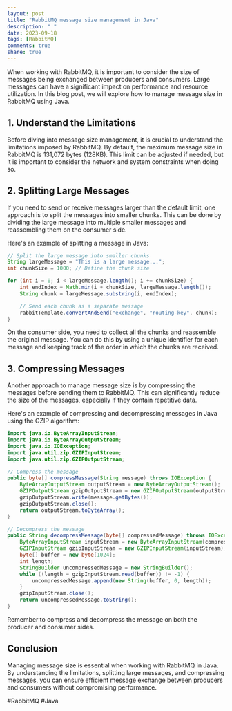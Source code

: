 ```yaml
---
layout: post
title: "RabbitMQ message size management in Java"
description: " "
date: 2023-09-18
tags: [RabbitMQ]
comments: true
share: true
---
```


When working with RabbitMQ, it is important to consider the size of messages being exchanged between producers and consumers. Large messages can have a significant impact on performance and resource utilization. In this blog post, we will explore how to manage message size in RabbitMQ using Java.

## 1. Understand the Limitations

Before diving into message size management, it is crucial to understand the limitations imposed by RabbitMQ. By default, the maximum message size in RabbitMQ is 131,072 bytes (128KB). This limit can be adjusted if needed, but it is important to consider the network and system constraints when doing so.

## 2. Splitting Large Messages

If you need to send or receive messages larger than the default limit, one approach is to split the messages into smaller chunks. This can be done by dividing the large message into multiple smaller messages and reassembling them on the consumer side.

Here's an example of splitting a message in Java:

```java
// Split the large message into smaller chunks
String largeMessage = "This is a large message...";
int chunkSize = 1000; // Define the chunk size

for (int i = 0; i < largeMessage.length(); i += chunkSize) {
    int endIndex = Math.min(i + chunkSize, largeMessage.length());
    String chunk = largeMessage.substring(i, endIndex);

    // Send each chunk as a separate message
    rabbitTemplate.convertAndSend("exchange", "routing-key", chunk);
}
```

On the consumer side, you need to collect all the chunks and reassemble the original message. You can do this by using a unique identifier for each message and keeping track of the order in which the chunks are received.

## 3. Compressing Messages

Another approach to manage message size is by compressing the messages before sending them to RabbitMQ. This can significantly reduce the size of the messages, especially if they contain repetitive data.

Here's an example of compressing and decompressing messages in Java using the GZIP algorithm:

```java
import java.io.ByteArrayInputStream;
import java.io.ByteArrayOutputStream;
import java.io.IOException;
import java.util.zip.GZIPInputStream;
import java.util.zip.GZIPOutputStream;

// Compress the message
public byte[] compressMessage(String message) throws IOException {
    ByteArrayOutputStream outputStream = new ByteArrayOutputStream();
    GZIPOutputStream gzipOutputStream = new GZIPOutputStream(outputStream);
    gzipOutputStream.write(message.getBytes());
    gzipOutputStream.close();
    return outputStream.toByteArray();
}

// Decompress the message
public String decompressMessage(byte[] compressedMessage) throws IOException {
    ByteArrayInputStream inputStream = new ByteArrayInputStream(compressedMessage);
    GZIPInputStream gzipInputStream = new GZIPInputStream(inputStream);
    byte[] buffer = new byte[1024];
    int length;
    StringBuilder uncompressedMessage = new StringBuilder();
    while ((length = gzipInputStream.read(buffer)) != -1) {
        uncompressedMessage.append(new String(buffer, 0, length));
    }
    gzipInputStream.close();
    return uncompressedMessage.toString();
}
```

Remember to compress and decompress the message on both the producer and consumer sides.

## Conclusion

Managing message size is essential when working with RabbitMQ in Java. By understanding the limitations, splitting large messages, and compressing messages, you can ensure efficient message exchange between producers and consumers without compromising performance.

#RabbitMQ #Java